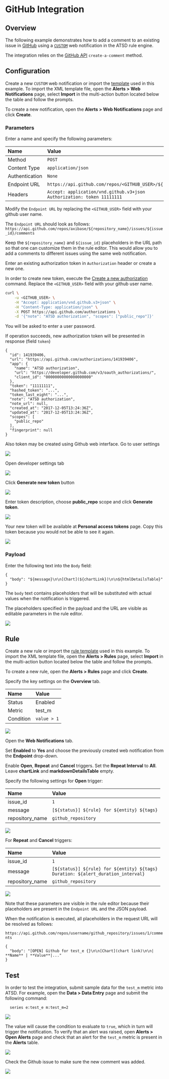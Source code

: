 # GitHub Integration

## Overview

The following example demonstrates how to add a comment to an existing issue in [GitHub](https://github.com/) using a [`CUSTOM`](custom.md) web notification in the ATSD rule engine.

The integration relies on the [GitHub API](https://developer.github.com/v3/issues/comments/#create-a-comment) `create-a-comment` method.

## Configuration

Create a new `CUSTOM` web notification or import the [template](resources/custom-github-notification.xml) used in this example. To import the XML template file, open the **Alerts > Web Notifications** page, select **Import** in the multi-action button located below the table and follow the prompts.

To create a new notification, open the **Alerts > Web Notifications** page and click **Create**.

### Parameters

Enter a name and specify the following parameters:

| **Name** | **Value** |
| :--- | :--- |
| Method | `POST` |
| Content Type | `application/json` |
| Authentication | `None` |
| Endpoint URL | `https://api.github.com/repos/<GITHUB_USER>/${repository_name}/issues/${issue_id}/comments` |
| Headers | `Accept: application/vnd.github.v3+json`<br>`Authorization: token 11111111` |

Modify the `Endpoint URL` by replacing the `<GITHUB_USER>` field with your github user name.

The `Endpoint URL` should look as follows: `https://api.github.com/repos/axibase/${repository_name}/issues/${issue_id}/comments`

Keep the `${repository_name}` and `${issue_id}` placeholders in the URL path so that one can customize them in the rule editor. This would allow you to add a comments to different issues using the same web notification.

Enter an existing authorization token in `Authorization` header or create a new one.

In order to create new token, execute the [Create a new authorization](https://developer.github.com/v3/oauth_authorizations/#create-a-new-authorization) command. Replace the `<GITHUB_USER>` field with your github user name.

```sh
curl \
    -u <GITHUB_USER> \
    -H "Accept: application/vnd.github.v3+json" \
    -H "Content-Type: application/json" \
    -X POST https://api.github.com/authorizations \
    -d '{"note": "ATSD authorization", "scopes": ["public_repo"]}'
```

You will be asked to enter a user password.

If operation succeeds, new authorization token will be presented in response (field `token`)

```
{
  "id": 141939406,
  "url": "https://api.github.com/authorizations/141939406",
  "app": {
    "name": "ATSD authorization",
    "url": "https://developer.github.com/v3/oauth_authorizations/",
    "client_id": "00000000000000000000"
  },
  "token": "11111111",
  "hashed_token": "...",
  "token_last_eight": "...",
  "note": "ATSD authorization",
  "note_url": null,
  "created_at": "2017-12-05T13:24:36Z",
  "updated_at": "2017-12-05T13:24:36Z",
  "scopes": [
    "public_repo"
  ],
  "fingerprint": null
}
``` 

Also token may be created using Github web interface. Go to user settings

![](images/github_ui_token_1.png)

Open developer settings tab

![](images/github_ui_token_2.png)

Click **Generate new token** button

![](images/github_ui_token_3.png)

Enter token description, choose **public_repo** scope and click **Generate token**.

![](images/github_ui_token_4.png)

Your new token will be available at **Personal access tokens** page. Copy this token because you would not be able to see it again.

![](images/github_ui_token_5.png)

### Payload

Enter the following text into the `Body` field:

```
{
  "body": "${message}\n\n[Chart](${chartLink})\n\n${htmlDetailsTable}"
}
```

The `body` text contains placeholders that will be substituted with actual values when the notification is triggered. 

The placeholders specified in the payload and the URL are visible as editable parameters in the rule editor.

![](images/github_endpoint.png)

## Rule

Create a new rule or import the [rule template](resources/custom-github-rule.xml) used in this example. To import the XML template file, open the **Alerts > Rules** page, select **Import** in the multi-action button located below the table and follow the prompts.

To create a new rule, open the **Alerts > Rules** page and click **Create**.

Specify the key settings on the **Overview** tab. 

| **Name** | **Value** |
| :-------- | :---- |
| Status | Enabled |
| Metric | test_m |
| Condition | `value > 1` |

![](images/rule_overview.png)

Open the **Web Notifications** tab.

Set **Enabled** to **Yes** and choose the previously created web notification from the **Endpoint** drop-down.

Enable **Open**, **Repeat** and **Cancel** triggers. Set the **Repeat Interval** to **All**. Leave **chartLink** and **markdownDetailsTable** empty.

Specify the following settings for **Open** trigger:

| **Name** | **Value** |
| :-------- | :---- |
| issue_id | `1` |
| message | `[${status}] ${rule} for ${entity} ${tags}` |
| repository_name | `github_repository` |

![](images/github_rule_notification_open.png)

For **Repeat** and **Cancel** triggers:

| **Name** | **Value** |
| :-------- | :---- |
| issue_id | `1` |
| message | `[${status}] ${rule} for ${entity} ${tags}`<br>`Duration: ${alert_duration_interval}` |
| repository_name | `github_repository` |

![](images/github_rule_notification_repeat_close.png)

Note that these parameters are visible in the rule editor because their placeholders are present in the `Endpoint URL` and the JSON payload.

When the notification is executed, all placeholders in the request URL will be resolved as follows:

`https://api.github.com/repos/username/github_repository/issues/1/comments`

```
{
  "body": "[OPEN] Github for test_e {}\n\n[Chart](chart link)\n\n| **Name** | **Value**|..."
}
```

## Test

In order to test the integration, submit sample data for the `test_m` metric into ATSD. For example, open the **Data > Data Entry** page and submit the following command:

```
  series e:test_e m:test_m=2
```

![](images/rule_test_commands.png)

The value will cause the condition to evaluate to `true`, which in turn will trigger the notification.
To verify that an alert was raised, open **Alerts > Open Alerts** page and check that an alert for the `test_m` metric is present in the **Alerts** table.

![](images/github_alert_open.png)

Check the Github issue to make sure the new comment was added.

![](images/github_test.png)
